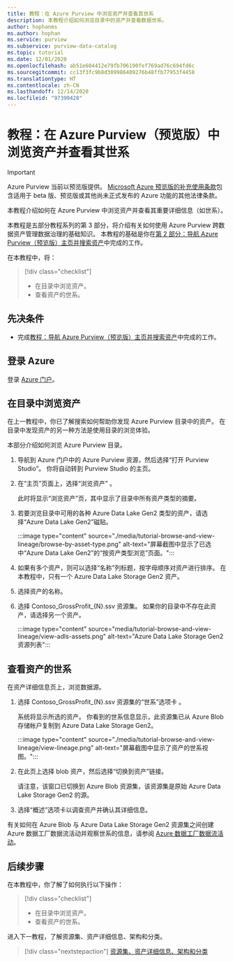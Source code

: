 ```yaml
---
title: 教程：在 Azure Purview 中浏览资产并查看其世系
description: 本教程介绍如何浏览目录中的资产并查看数据世系。
author: hophanms
ms.author: hophan
ms.service: purview
ms.subservice: purview-data-catalog
ms.topic: tutorial
ms.date: 12/01/2020
ms.openlocfilehash: ab51e604412e79fb706190fef769ad76c694fd6c
ms.sourcegitcommit: cc13f3fc9b8d309986409276b48ffb77953f4458
ms.translationtype: HT
ms.contentlocale: zh-CN
ms.lasthandoff: 12/14/2020
ms.locfileid: "97399428"
---
```

# <a name="tutorial-browse-assets-in-azure-purview-preview-and-view-their-lineage"></a>教程：在 Azure Purview（预览版）中浏览资产并查看其世系

> [!IMPORTANT]
> Azure Purview 当前以预览版提供。 [Microsoft Azure 预览版的补充使用条款](https://azure.microsoft.com/support/legal/preview-supplemental-terms/)包含适用于 beta 版、预览版或其他尚未正式发布的 Azure 功能的其他法律条款。

本教程介绍如何在 Azure Purview 中浏览资产并查看其重要详细信息（如世系）。

本教程是五部分教程系列的第 3 部分，将介绍有关如何使用 Azure Purview 跨数据资产管理数据治理的基础知识。 本教程的基础是你在[第 2 部分：导航 Azure Purview（预览版）主页并搜索资产](tutorial-asset-search.md)中完成的工作。

在本教程中，将：

> [!div class="checklist"]
>
> * 在目录中浏览资产。
> * 查看资产的世系。

## <a name="prerequisites"></a>先决条件

* 完成[教程：导航 Azure Purview（预览版）主页并搜索资产](tutorial-asset-search.md)中完成的工作。

## <a name="sign-in-to-azure"></a>登录 Azure

登录 [Azure 门户](https://portal.azure.com)。

## <a name="browse-for-assets-in-the-catalog"></a>在目录中浏览资产

在上一教程中，你已了解搜索如何帮助你发现 Azure Purview 目录中的资产。 在目录中发现资产的另一种方法是使用目录的浏览体验。

本部分介绍如何浏览 Azure Purview 目录。

1. 导航到 Azure 门户中的 Azure Purview 资源，然后选择“打开 Purview Studio”。 你将自动转到 Purview Studio 的主页。

1. 在“主页”页面上，选择“浏览资产” 。

   此时将显示“浏览资产”页，其中显示了目录中所有资产类型的摘要。

1. 若要浏览目录中可用的各种 Azure Data Lake Gen2 类型的资产，请选择“Azure Data Lake Gen2”磁贴。

   :::image type="content" source="./media/tutorial-browse-and-view-lineage/browse-by-asset-type.png" alt-text="屏幕截图中显示了已选中“Azure Data Lake Gen2”的“按资产类型浏览”页面。":::

1. 如果有多个资产，则可以选择“名称”列标题，按字母顺序对资产进行排序。 在本教程中，只有一个 Azure Data Lake Storage Gen2 资产。

1. 选择资产的名称。

1. 选择 Contoso_GrossProfit_{N}.ssv 资源集。 如果你的目录中不存在此资产，请选择另一个资产。

   :::image type="content" source="media/tutorial-browse-and-view-lineage/view-adls-assets.png" alt-text="Azure Data Lake Storage Gen2 资源列表":::

## <a name="view-the-lineage-of-assets"></a>查看资产的世系

在资产详细信息页上，浏览数据源。

1. 选择 Contoso_GrossProfit_{N}.ssv 资源集的“世系”选项卡 。

   系统将显示所选的资产。 你看到的世系信息显示，此资源集已从 Azure Blob 存储帐户复制到 Azure Data Lake Storage Gen2。

   :::image type="content" source="./media/tutorial-browse-and-view-lineage/view-lineage.png" alt-text="屏幕截图中显示了资产的世系视图。":::

1. 在此页上选择 blob 资产，然后选择“切换到资产”链接。

   请注意，该窗口已切换到 Azure Blob 资源集，该资源集是原始 Azure Data Lake Storage Gen2 的源。

1. 选择“概述”选项卡以调查资产并确认其详细信息。

有关如何在 Azure Blob 与 Azure Data Lake Storage Gen2 资源集之间创建 Azure 数据工厂数据流活动并观察世系的信息，请参阅 [Azure 数据工厂数据流活动](../data-factory/concepts-data-flow-overview.md)。

## <a name="next-steps"></a>后续步骤

在本教程中，你了解了如何执行以下操作：

> [!div class="checklist"]
>
> * 在目录中浏览资产。
> * 查看资产的世系。

进入下一教程，了解资源集、资产详细信息、架构和分类。

> [!div class="nextstepaction"]
> [资源集、资产详细信息、架构和分类](tutorial-schemas-and-classifications.md)
